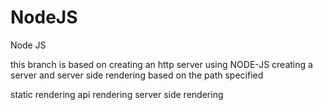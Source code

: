 # NodeJS
Node JS 


this branch is based on creating an http server using NODE-JS 
creating a server and server side rendering based on the path specified 

static rendering 
api rendering 
server side rendering 
